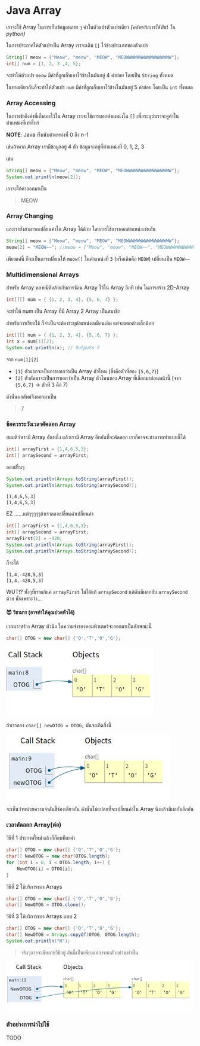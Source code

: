 # Java Array

เราจะใช้ Array ในการเก็บข้อมูลหลาย ๆ ค่าในตัวแปรตัวแปรเดียว _(คล้ายกับการใช้ list ใน python)_

ในการประกาศให้ตัวแปรเป็น Array เราจะเติม `[]` ไว้ข้างประเภทของตัวแปร
```java
String[] meow = {"Meow", "meow", "MEOW", "MEOWWWWWWWWWWWWWWWWW"};
int[] num = {1, 2, 3 ,4, 5};
```
จะทำให้ตัวแปร `meow` มีค่าที่ถูกเก็บเอาไว้ข้างในมันอยู่ 4 ค่าย่อย โดยเป็น `String` ทั้งหมด

ในทางเดียวกันก็จะทำให้ตัวแปร `num` มีค่าที่ถูกเก็บเอาไว้ข้างในมันอยู่ 5 ค่าย่อย โดยเป็น `int` ทั้งหมด

### **Array Accessing**
ในการเข้าถึงค่าที่เก็บเอาไว้ใน Array เราจะใช้การบอกตำแหน่งใน `[]` เพื่อระบุว่าเราจะดูค่าในตำแหน่งที่เท่าไหร่

**NOTE**: Java เริ่มนับตำแหน่งที่ 0 ถึง n-1

เช่นถ้าหาก Array เรามีข้อมูลอยู่ 4 ตัว ข้อมูลจะอยู่ที่ตำแหน่งที่ 0, 1, 2, 3

เช่น
```java
String[] meow = {"Meow", "meow", "MEOW", "MEOWWWWWWWWWWWWWWWWW"};
System.out.println(meow[2]);
```
เราจะได้ค่าออกมาเป็น
> MEOW

### **Array Changing**
และเรายังสามารถเปลี่ยนค่าใน Array ได้ด้วย โดยการใช้การบอกตำแหน่งเช่นกัน
```java
String[] meow = {"Meow", "meow", "MEOW", "MEOWWWWWWWWWWWWWWWWW"};
meow[2] = "MEOW~~"; //meow = {"Meow", "meow", "MEOW~~", "MEOWWWWWWWWWWWWWWWWW"}
```
เพียงแค่นี้ ก็จะเป็นการเปลี่ยนให้ `meow[]` ในตำแหน่งที่ `3` (หรือเดิมคือ `MEOW`) เปลี่ยนเป็น `MEOW~~`

### **Multidimensional Arrays**
สำหรับ Array หลายมิติคล้ายกับการซ้อน Array ไว้ใน Array อีกที
เช่น ในการสร้าง 2D-Array
```java
int[][] num = { {1, 2, 3, 4}, {5, 6, 7} };
```
จะทำให้ num เป็น Array ที่มี Array 2 Array เป็นสมาชิก

สำหรับการเรียกใช้ ก็จำเป็นจะต้องระบุตำแหน่งเหมือนเดิม แต่จะแตกต่างเล็กน้อย
```java
int[][] num = { {1, 2, 3, 4}, {5, 6, 7} };
int x = num[1][2];
System.out.println(x); // Outputs 7
```
จาก `num[1][2]`
- `[1]` ตัวแรกจะเป็นการบอกว่าเป็น Array ตัวไหน (ซึ่งคือตัวที่สอง `{5,6,7}`)
- `[2]` ตัวถัดมาจะเป็นการบอกว่าเป็น Array ตัวไหนของ Array ที่เลือกมาก่อนหน้านี้ (จาก `{5,6,7}` -> ตัวที่ 3 คือ 7)


ดังนั้นผลลัพธ์จึงออกมาเป็น
> 7

### ข้อควรระวังเวลาคัดลอก Array
สมมติว่าเรามี Array อันหนึ่ง แล้วเรามี Array อีกอันที่จะคัดลอก เราก็อาจจะสามารถทำแบบนี้ได้

```java
int[] arrayFirst = {1,4,6,5,3};
int[] arraySecond = arrayFirst;
```

ลองปริ้นๆ

```java
System.out.println(Arrays.toString(arrayFirst));
System.out.println(Arrays.toString(arraySecond));
```

```
[1,4,6,5,3]
[1,4,6,5,3]
```

EZ ......แต่ๆๆๆๆๆถ้าเราลองเปลี่ยนค่าเปลี่ยนค่า

```java
int[] arrayFirst = {1,4,6,5,3};
int[] arraySecond = arrayFirst;
arrayFirst[2] = -420;
System.out.println(Arrays.toString(arrayFirst));
System.out.println(Arrays.toString(arraySecond));
```

ก็จะได้
```
[1,4,-420,5,3]
[1,4,-420,5,3]
```

WUT!? ทั้งๆที่เราแก้แค่ `arrayFirst` ไม่ได้แก้ `arraySecond` แต่ดันมีผลกลับ `arraySecond` ด้วย นั้นเพราะว่า...

#### :smiling_imp: วิชามาร (อาจทำให้คุณปวดหัวได้)
เวลาเราสร้าง Array ตัวนึง
ในความจำของคอมพิวเตอร์จะออกมาเป็นลักษณะนี้

```java
char[] OTOG = new char[] {'O','T','O','G'};
```
![รูปภาพอันสวยงาม](https://raw.githubusercontent.com/CoE30-KKU/EN811302/master/Java101/Res/3-1.png)

ถ้่าเราลอง `char[] newOTOG = OTOG;` มันจะเกิดสิ่งนี้

![รูปภาพอันสวยงาม](https://raw.githubusercontent.com/CoE30-KKU/EN811302/master/Java101/Res/3-2.png)

จะเห็นว่าหน่วยความจำดันชี้ช่องเดียวกัน ดังนั้นไม่แปลกที่จะเปลี่ยนค่าใน Array นึงแล้วมีผลกับอีกอัน

### เวลาคัดลอก Array(ต่อ)
วิธีที่ 1 ประกาศใหม่ แล้วก็ก็อบทีละค่า
```java
char[] OTOG = new char[] {'O','T','O','G'};
char[] NewOTOG = new char[OTOG.length];
for (int i = 0; i < OTOG.length; i++) {
    NewOTOG[i] = OTOG[i];
}
```

วิธีที่ 2 ใช้บริการของ Arrays
```java
char[] OTOG = new char[] {'O','T','O','G'};
char[] NewOTOG = OTOG.clone();
```

วิธีที่ 3 ใช้บริการของ Arrays แบบ 2
```java
char[] OTOG = new char[] {'O','T','O','G'};
char[] NewOTOG = Arrays.copyOf(OTOG, OTOG.length);
System.out.println("H");
```

>จริงๆอาจจะมีหลายวิธีอยู่ อันนี้เป็นเพียงแค่การยกตัวอย่างเท่านั้น

![รูปภาพอันสวยงาม](https://raw.githubusercontent.com/CoE30-KKU/EN811302/master/Java101/Res/3-3.png)

### ตัวอย่างการนำไปใช้
TODO


